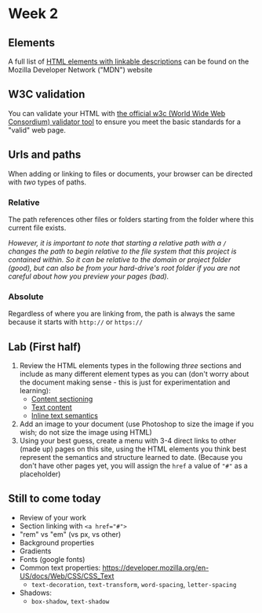# Week 2

## Elements

A full list of [HTML elements with linkable descriptions](https://developer.mozilla.org/en-US/docs/Web/HTML/Element) can be found on the Mozilla Developer Network ("MDN") website

## W3C validation

You can validate your HTML with [the official w3c (World Wide Web Consordium) validator tool](https://validator.w3.org/nu/) to ensure you meet the basic standards for a "valid" web page.

## Urls and paths

When adding or linking to files or documents, your browser can be directed with *two* types of paths.

### Relative
The path references other files or folders starting from the folder where this current file exists. 

*However, it is important to note that starting a relative path with a `/` changes the path to begin relative to the file system that this project is contained within. So it can be relative to the domain or project folder (good), but can also be from your hard-drive's root folder if you are not careful about how you preview your pages (bad).*

### Absolute
Regardless of where you are linking from, the path is always the same because it starts with `http://` or `https://`


## Lab (First half)

1. Review the HTML elements types in the following *three* sections and include as many different element types as you can (don't worry about the document making sense - this is just for experimentation and learning):
    - [Content sectioning](https://developer.mozilla.org/en-US/docs/Web/HTML/Element#Content_sectioning)
    - [Text content](https://developer.mozilla.org/en-US/docs/Web/HTML/Element#Text_content)
    - [Inline text semantics](https://developer.mozilla.org/en-US/docs/Web/HTML/Element#Inline_text_semantics)
2. Add an image to your document (use Photoshop to size the image if you wish; do not size the image using HTML)
3. Using your best guess, create a menu with 3-4 direct links to other (made up) pages on this site, using the HTML elements you think best represent the semantics and structure learned to date. (Because you don't have other pages yet, you will assign the `href` a value of `"#"` as a placeholder)

## Still to come today
- Review of your work
- Section linking with `<a href="#">`
- "rem" vs "em" (vs px, vs other)
- Background properties
- Gradients
- Fonts (google fonts)
- Common text properties: https://developer.mozilla.org/en-US/docs/Web/CSS/CSS_Text
    - `text-decoration`, `text-transform`, `word-spacing`, `letter-spacing`
- Shadows:
    - `box-shadow`, `text-shadow`
